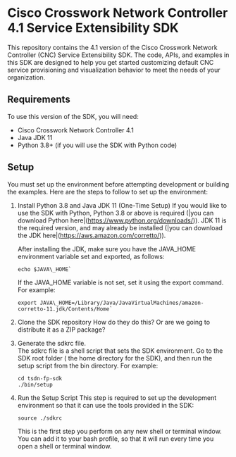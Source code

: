 # Cisco Crosswork Network Controller 4.1 Service Extensibility SDK

This repository contains the 4.1 version of the Cisco Crosswork Network Controller (CNC) Service Extensibility SDK. The code, APIs, and examples in this SDK are designed to help you get started customizing default CNC service provisioning and visualization behavior to meet the needs of your organization.

## Requirements

To use this version of the SDK, you will need:

- Cisco Crosswork Network Controller 4.1
- Java JDK 11
- Python 3.8+ (if you will use the SDK with Python code)
  
## Setup

You must set up the environment before attempting development or building the examples. Here are the steps to follow to set up the environment:

1.  Install Python 3.8 and Java JDK 11 (One-Time Setup)
    If you would like to use the SDK with Python, Python 3.8 or above is required (|you can download Python here|(<https://www.python.org/downloads/>)). JDK 11 is the required version, and may already be installed (|you can download the JDK here|(<https://aws.amazon.com/corretto/>)).

    After installing the JDK, make sure you have the JAVA_HOME environment variable set and exported, as follows:

    ```shell
    echo $JAVA\_HOME`
    ```

    If the JAVA_HOME variable is not set, set it using the export command. For example:

    ```shell
    export JAVA\_HOME=/Library/Java/JavaVirtualMachines/amazon-corretto-11.jdk/Contents/Home`
    ```

2. Clone the SDK repository
    How do they do this? Or are we going to distribute it as a ZIP package?

3. Generate the sdkrc file.  
    The sdkrc file is a shell script  that sets the SDK environment. Go to the SDK root folder ( the home directory for the SDK), and then run the setup script from the bin directory. For example: 

     ```shell
    cd tsdn-fp-sdk
    ./bin/setup
    ```

4. Run the Setup Script
    This step is required to set up the development environment so that it can use the tools provided in the SDK:

    ```shell
    source ./sdkrc
    ```

    This is the first step you perform on any new shell or terminal window. You can add it to your bash profile, so that it will run every time you open a shell or terminal window.
